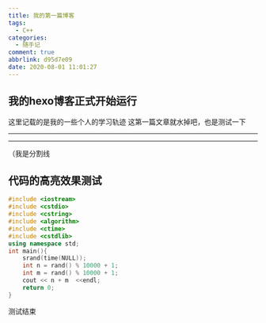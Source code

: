 ```yaml
---
title: 我的第一篇博客
tags:
  - C++
categories:
  - 随手记
comment: true
abbrlink: d95d7e09
date: 2020-08-01 11:01:27
---
```

## 我的hexo博客正式开始运行
这里记载的是我的一些个人的学习轨迹
这第一篇文章就水掉吧，也是测试一下

---

---
（我是分割线


## 代码的高亮效果测试

```cpp
#include <iostream>
#include <cstdio>
#include <cstring>
#include <algorithm>
#include <ctime>
#include <cstdlib>
using namespace std;
int main(){
    srand(time(NULL));
    int n = rand() % 10000 + 1;
    int m = rand() % 10000 + 1;
    cout << n + m  <<endl;
    return 0;
}

```
测试结束
